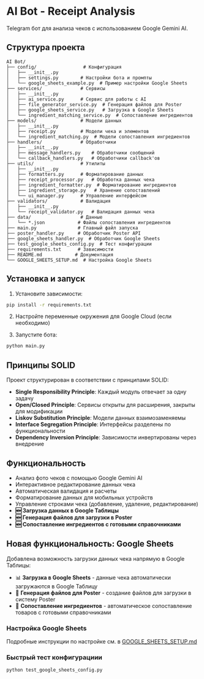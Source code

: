 # AI Bot - Receipt Analysis

Telegram бот для анализа чеков с использованием Google Gemini AI.

## Структура проекта

```
AI Bot/
├── config/                 # Конфигурация
│   ├── __init__.py
│   ├── settings.py        # Настройки бота и промпты
│   └── google_sheets_example.py  # Пример настройки Google Sheets
├── services/              # Сервисы
│   ├── __init__.py
│   ├── ai_service.py      # Сервис для работы с AI
│   ├── file_generator_service.py  # Генерация файлов для Poster
│   ├── google_sheets_service.py   # Загрузка в Google Sheets
│   └── ingredient_matching_service.py  # Сопоставление ингредиентов
├── models/                # Модели данных
│   ├── __init__.py
│   ├── receipt.py         # Модели чека и элементов
│   └── ingredient_matching.py  # Модели сопоставления ингредиентов
├── handlers/              # Обработчики
│   ├── __init__.py
│   ├── message_handlers.py    # Обработчики сообщений
│   └── callback_handlers.py   # Обработчики callback'ов
├── utils/                 # Утилиты
│   ├── __init__.py
│   ├── formatters.py      # Форматирование данных
│   ├── receipt_processor.py   # Обработка данных чека
│   ├── ingredient_formatter.py  # Форматирование ингредиентов
│   ├── ingredient_storage.py   # Хранение сопоставлений
│   └── ui_manager.py      # Управление интерфейсом
├── validators/            # Валидация
│   ├── __init__.py
│   └── receipt_validator.py   # Валидация данных чека
├── data/                  # Данные
│   └── *.json            # Файлы сопоставления ингредиентов
├── main.py               # Главный файл запуска
├── poster_handler.py     # Обработчик Poster API
├── google_sheets_handler.py  # Обработчик Google Sheets
├── test_google_sheets_config.py  # Тест конфигурации
├── requirements.txt      # Зависимости
├── README.md            # Документация
└── GOOGLE_SHEETS_SETUP.md  # Настройка Google Sheets
```

## Установка и запуск

1. Установите зависимости:
```bash
pip install -r requirements.txt
```

2. Настройте переменные окружения для Google Cloud (если необходимо)

3. Запустите бота:
```bash
python main.py
```

## Принципы SOLID

Проект структурирован в соответствии с принципами SOLID:

- **Single Responsibility Principle**: Каждый модуль отвечает за одну задачу
- **Open/Closed Principle**: Сервисы открыты для расширения, закрыты для модификации
- **Liskov Substitution Principle**: Модели данных взаимозаменяемы
- **Interface Segregation Principle**: Интерфейсы разделены по функциональности
- **Dependency Inversion Principle**: Зависимости инвертированы через внедрение

## Функциональность

- Анализ фото чеков с помощью Google Gemini AI
- Интерактивное редактирование данных чека
- Автоматическая валидация и расчеты
- Форматирование данных для мобильных устройств
- Управление строками чека (добавление, удаление, редактирование)
- **🆕 Загрузка данных в Google Таблицы**
- **🆕 Генерация файлов для загрузки в Poster**
- **🆕 Сопоставление ингредиентов с готовыми справочниками**

## Новая функциональность: Google Sheets

Добавлена возможность загрузки данных чека напрямую в Google Таблицы:

- 📊 **Загрузка в Google Sheets** - данные чека автоматически загружаются в Google Таблицу
- 📄 **Генерация файлов для Poster** - создание файлов для загрузки в систему Poster
- 🥬 **Сопоставление ингредиентов** - автоматическое сопоставление товаров с готовыми справочниками

### Настройка Google Sheets

Подробные инструкции по настройке см. в [GOOGLE_SHEETS_SETUP.md](GOOGLE_SHEETS_SETUP.md)

### Быстрый тест конфигурациии

```bash
python test_google_sheets_config.py
```
